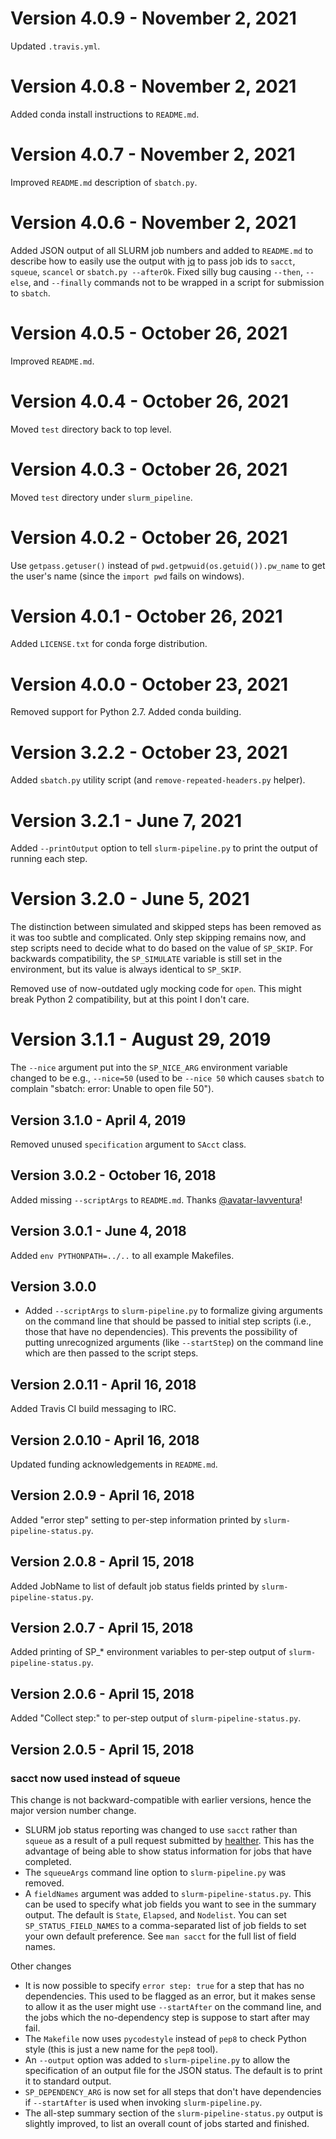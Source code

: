 # Version 4.0.9 - November 2, 2021

Updated `.travis.yml`.

# Version 4.0.8 - November 2, 2021

Added conda install instructions to `README.md`.

# Version 4.0.7 - November 2, 2021

Improved `README.md` description of `sbatch.py`.

# Version 4.0.6 - November 2, 2021

Added JSON output of all SLURM job numbers and added to `README.md` to
describe how to easily use the output with
[jq](https://stedolan.github.io/jq/) to pass job ids to `sacct`, `squeue`,
`scancel` or `sbatch.py --afterOk`. Fixed silly bug causing `--then`,
`--else`, and `--finally` commands not to be wrapped in a script for
submission to `sbatch`.

# Version 4.0.5 - October 26, 2021

Improved `README.md`.

# Version 4.0.4 - October 26, 2021

Moved `test` directory back to top level.

# Version 4.0.3 - October 26, 2021

Moved `test` directory under `slurm_pipeline`.

# Version 4.0.2 - October 26, 2021

Use `getpass.getuser()` instead of `pwd.getpwuid(os.getuid()).pw_name` to
get the user's name (since the `import pwd` fails on windows).

# Version 4.0.1 - October 26, 2021

Added `LICENSE.txt` for conda forge distribution.

# Version 4.0.0 - October 23, 2021

Removed support for Python 2.7. Added conda building.

# Version 3.2.2 - October 23, 2021

Added `sbatch.py` utility script (and `remove-repeated-headers.py` helper).

# Version 3.2.1 - June 7, 2021

Added `--printOutput` option to tell `slurm-pipeline.py` to print the
output of running each step.

# Version 3.2.0 - June 5, 2021

The distinction between simulated and skipped steps has been removed as it
was too subtle and complicated. Only step skipping remains now, and step
scripts need to decide what to do based on the value of `SP_SKIP`. For
backwards compatibility, the `SP_SIMULATE` variable is still set in the
environment, but its value is always identical to `SP_SKIP`.

Removed use of now-outdated ugly mocking code for `open`. This might break
Python 2 compatibility, but at this point I don't care.

# Version 3.1.1 - August 29, 2019

The `--nice` argument put into the `SP_NICE_ARG` environment variable
changed to be e.g., `--nice=50` (used to be `--nice 50` which causes
`sbatch` to complain "sbatch: error: Unable to open file 50").

## Version 3.1.0 - April 4, 2019

Removed unused `specification` argument to `SAcct` class.

## Version 3.0.2 - October 16, 2018

Added missing `--scriptArgs` to `README.md`. Thanks
[@avatar-lavventura](https://github.com/avatar-lavventura)!

## Version 3.0.1 - June 4, 2018

Added `env PYTHONPATH=../..` to all example Makefiles.

## Version 3.0.0

* Added `--scriptArgs` to `slurm-pipeline.py` to formalize giving arguments
  on the command line that should be passed to initial step scripts (i.e.,
  those that have no dependencies).  This prevents the possibility of
  putting unrecognized arguments (like `--startStep`) on the command line
  which are then passed to the script steps.

## Version 2.0.11 - April 16, 2018

Added Travis CI build messaging to IRC.

## Version 2.0.10 - April 16, 2018

Updated funding acknowledgements in `README.md`.

## Version 2.0.9 - April 16, 2018

Added "error step" setting to per-step information printed by
`slurm-pipeline-status.py`.

## Version 2.0.8 - April 15, 2018

Added JobName to list of default job status fields printed by
`slurm-pipeline-status.py`.

## Version 2.0.7 - April 15, 2018

Added printing of SP_* environment variables to per-step output of
`slurm-pipeline-status.py`.

## Version 2.0.6 - April 15, 2018

Added "Collect step:" to per-step output of `slurm-pipeline-status.py`.

## Version 2.0.5 - April 15, 2018

### sacct now used instead of squeue

This change is not backward-compatible with earlier versions, hence the
major version number change.

* SLURM job status reporting was changed to use `sacct` rather than
  `squeue` as a result of a pull request submitted by
  [healther](https://github.com/healther).  This has the advantage of being
  able to show status information for jobs that have completed.
* The `squeueArgs` command line option to `slurm-pipeline.py` was removed.
* A `fieldNames` argument was added to `slurm-pipeline-status.py`. This can
  be used to specify what job fields you want to see in the summary
  output. The default is `State`, `Elapsed`, and `Nodelist`. You can set
  `SP_STATUS_FIELD_NAMES` to a comma-separated list of job fields to set
  your own default preference.  See `man sacct` for the full list of field
  names.

Other changes

* It is now possible to specify `error step: true` for a step that has no
  dependencies. This used to be flagged as an error, but it makes sense to
  allow it as the user might use `--startAfter` on the command line, and
  the jobs which the no-dependency step is suppose to start after may fail.
* The `Makefile` now uses `pycodestyle` instead of `pep8` to check Python
  style (this is just a new name for the `pep8` tool).
* An `--output` option was added to `slurm-pipeline.py` to allow the
  specification of an output file for the JSON status. The default is to
  print it to standard output.
* `SP_DEPENDENCY_ARG` is now set for all steps that don't have dependencies
  if `--startAfter` is used when invoking `slurm-pipeline.py`.
* The all-step summary section of the `slurm-pipeline-status.py` output is
  slightly improved, to list an overall count of jobs started and finished.
